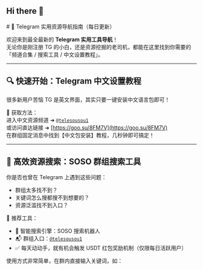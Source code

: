 ## Hi there 👋

<!--
**telesousou/telesousou** is a ✨ _special_ ✨ repository because its `README.md` (this file) appears on your GitHub profile.

Here are some ideas to get you started:

- 🔭 I’m currently working on ...
- 🌱 I’m currently learning ...
- 👯 I’m looking to collaborate on ...
- 🤔 I’m looking for help with ...
- 💬 Ask me about ...
- 📫 How to reach me: ...
- 😄 Pronouns: ...
- ⚡ Fun fact: ...
--># 📡 Telegram 实用资源导航指南（每日更新）

欢迎来到最全最新的 **Telegram 实用工具导航**！  
无论你是刚注册 TG 的小白，还是资源挖掘的老司机，都能在这里找到你需要的「频道合集 / 搜索工具 / 中文设置教程」。

---

## 🔍 快速开始：Telegram 中文设置教程

很多新用户苦恼 TG 是英文界面，其实只要一键安装中文语言包即可！

📎 获取方法：  
进入中文资源频道 ➜ [`@telesousou1`](https://t.me/telesousou1)  
或访问直达链接 ➜ [https://goo.su/8FM7V](https://goo.su/8FM7V)  
在群组固定消息中找到【中文包安装】教程，几秒钟即可搞定！

---

## 🧭 高效资源搜索：SOSO 群组搜索工具

你是否也曾在 Telegram 上遇到这些问题：

- 群组太多找不到？
- 关键词怎么搜都搜不到想要的？
- 资源泛滥找不到入口？

📌 推荐工具：  
- 🧠 智能搜索引擎：SOSO 搜索机器人  
- 📬 群组入口：[`@telesousou1`](https://t.me/telesousou1)  
- ✅ 每天动动手，就有机会触发 USDT 红包奖励机制（仅限每日活跃用户）

使用方式非常简单，在群内直接输入关键词，如：

